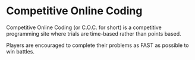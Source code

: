 # Competitive Online Coding

Competitive Online Coding (or C.O.C. for short) is a competitive programming site where trials are time-based rather than points based.

Players are encouraged to complete their problems as FAST as possible to win battles.
